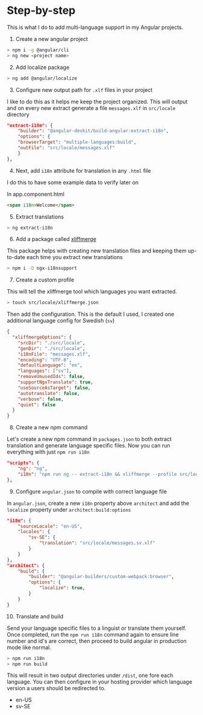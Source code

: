 # Step-by-step

This is what I do to add multi-language support in my Angular projects.

1. Create a new angular project

```bash
> npm i -g @angular/cli
> ng new <project name>
```

2. Add localize package

```bash
> ng add @angular/localize
```

3. Configure new output path for `.xlf` files in your project

I like to do this as it helps me keep the project organized. This will output and on every new extract generate a file `messages.xlf` in `src/locale` directory

```json
"extract-i18n": {
    "builder": "@angular-devkit/build-angular:extract-i18n",
    "options": {
    "browserTarget": "multiple-languages:build",
    "outFile": "src/locale/messages.xlf"
    }
},
```

4. Next, add `i18n` attribute for translation in any `.html` file

I do this to have some example data to verify later on

In app.component.html

```html
<span i18n>Welcome</span>
```

5. Extract translations

```bash
> ng extract-i18n
```

6. Add a package called [xliffmerge](https://github.com/martinroob/ngx-i18nsupport/tree/master/projects/xliffmerge)

This package helps with creating new translation files and keeping them up-to-date each time you extract new translations

```bash
> npm i -D ngx-i18nsupport
```

7. Create a custom profile

This will tell the xliffmerge tool which languages you want extracted.

```bash
> touch src/locale/xliffmerge.json
```

Then add the configuration. This is the default I used, I created one additional language config for Swedish (`sv`)

```json
{
  "xliffmergeOptions": {
    "srcDir": "./src/locale",
    "genDir": "./src/locale",
    "i18nFile": "messages.xlf",
    "encoding": "UTF-8",
    "defaultLanguage": "en",
    "languages": ["sv"],
    "removeUnusedIds": false,
    "supportNgxTranslate": true,
    "useSourceAsTarget": false,
    "autotranslate": false,
    "verbose": false,
    "quiet": false
  }
}
```

8. Create a new npm command

Let's create a new npm command in `packages.json` to both extract translation and generate language specific files. Now you can run everything with just `npm run i18n`

```json
"scripts": {
    "ng": "ng",
    "i18n": "npm run ng -- extract-i18n && xliffmerge --profile src/locale/xliffmerge.json"
},
```

9. Configure `angular.json` to compile with correct language file

In `angular.json`, create a new `i18n` property above `architect` and add the `localize` property under `architect:build:options`

```json
"i18n": {
    "sourceLocale": "en-US",
    "locales": {
        "sv-SE": {
            "translation": "src/locale/messages.sv.xlf"
        }
    }
},
"architect": {
    "build": {
        "builder": "@angular-builders/custom-webpack:browser",
        "options": {
            "localize": true,
        }
    }
}
```

10. Translate and build

Send your language specific files to a linguist or translate them yourself. Once completed, run the `npm run i18n` command again to ensure line number and id's are correct, then proceed to build angular in production mode like normal.

```bash
> npm run i18n
> npm run build
```

This will result in two output directories under `/dist`, one fore each language. You can then configure in your hosting provider which language version a users should be redirected to.

- en-US
- sv-SE
